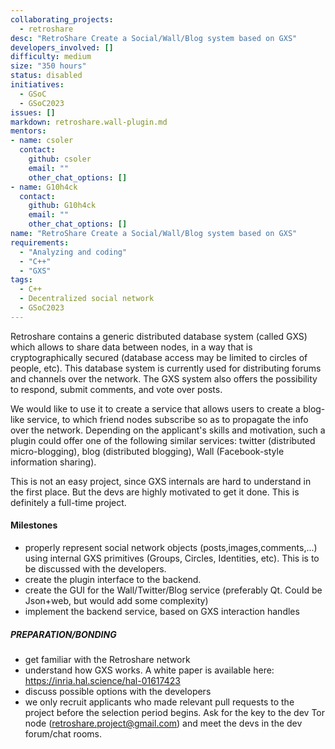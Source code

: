 ```yaml
---
collaborating_projects:
  - retroshare
desc: "RetroShare Create a Social/Wall/Blog system based on GXS"
developers_involved: []
difficulty: medium
size: "350 hours"
status: disabled
initiatives:
  - GSoC
  - GSoC2023
issues: []
markdown: retroshare.wall-plugin.md
mentors:
- name: csoler
  contact:
    github: csoler
    email: ""
    other_chat_options: []
- name: G10h4ck
  contact:
    github: G10h4ck
    email: ""
    other_chat_options: []
name: "RetroShare Create a Social/Wall/Blog system based on GXS"
requirements:
  - "Analyzing and coding"
  - "C++"
  - "GXS"
tags:
  - C++
  - Decentralized social network
  - GSoC2023
---
```


Retroshare contains a generic distributed database system (called GXS) which allows to share data between nodes,
in a way that is cryptographically secured (database access may be limited to circles of people, etc). This database
system is currently used for distributing forums and channels over the network. The GXS system also offers
the possibility to respond, submit comments, and vote over posts.

We would like to use it to create a service that
allows users to create a blog-like service, to which friend nodes subscribe so as to propagate the info over the
network. Depending on the applicant's skills and motivation, such a plugin could offer one of the following similar
services: twitter (distributed micro-blogging), blog (distributed blogging), Wall (Facebook-style information sharing).

This is not an easy project, since GXS internals are hard to understand in the first place. But the devs are highly motivated to get it done.
This is definitely a full-time project.

#### Milestones

* properly represent social network objects (posts,images,comments,...) using internal GXS primitives (Groups, Circles, Identities, etc).
This is to be discussed with the developers.
* create the plugin interface to the backend.
* create the GUI for the Wall/Twitter/Blog service (preferably Qt. Could be Json+web, but would add some complexity)
* implement the backend service, based on GXS interaction handles

##### PREPARATION/BONDING

* get familiar with the Retroshare network
* understand how GXS works. A white paper is available here: https://inria.hal.science/hal-01617423
* discuss possible options with the developers
* we only recruit applicants who made relevant pull requests to the project before the selection period begins. Ask for the key to the dev Tor node (retroshare.project@gmail.com) and meet the devs in the dev forum/chat rooms.

